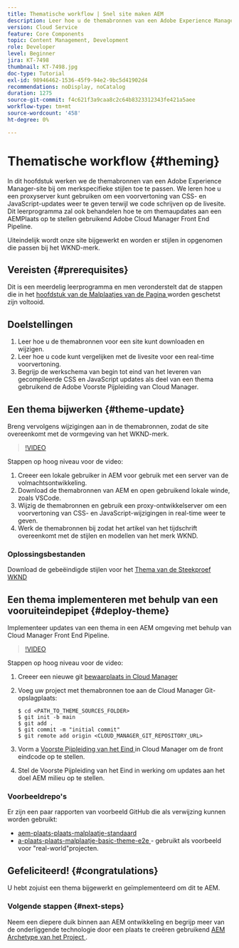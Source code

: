 ```yaml
---
title: Thematische workflow | Snel site maken AEM
description: Leer hoe u de themabronnen van een Adobe Experience Manager-site kunt bijwerken om merkspecifieke stijlen toe te passen. Leer hoe u een proxyserver gebruikt om een live voorvertoning van CSS- en JavaScript-updates weer te geven. Dit leerprogramma zal ook behandelen hoe te om themaupdates aan een AEMPlaats op te stellen gebruikend Adobe Cloud Manager Front End Pipeline.
version: Cloud Service
feature: Core Components
topic: Content Management, Development
role: Developer
level: Beginner
jira: KT-7498
thumbnail: KT-7498.jpg
doc-type: Tutorial
exl-id: 98946462-1536-45f9-94e2-9bc5d41902d4
recommendations: noDisplay, noCatalog
duration: 1275
source-git-commit: f4c621f3a9caa8c2c64b8323312343fe421a5aee
workflow-type: tm+mt
source-wordcount: '458'
ht-degree: 0%

---
```


# Thematische workflow {#theming}

In dit hoofdstuk werken we de themabronnen van een Adobe Experience Manager-site bij om merkspecifieke stijlen toe te passen. We leren hoe u een proxyserver kunt gebruiken om een voorvertoning van CSS- en JavaScript-updates weer te geven terwijl we code schrijven op de livesite. Dit leerprogramma zal ook behandelen hoe te om themaupdates aan een AEMPlaats op te stellen gebruikend Adobe Cloud Manager Front End Pipeline.

Uiteindelijk wordt onze site bijgewerkt en worden er stijlen in opgenomen die passen bij het WKND-merk.

## Vereisten {#prerequisites}

Dit is een meerdelig leerprogramma en men veronderstelt dat de stappen die in het [ hoofdstuk van de Malplaatjes van de Pagina ](./page-templates.md) worden geschetst zijn voltooid.

## Doelstellingen

1. Leer hoe u de themabronnen voor een site kunt downloaden en wijzigen.
1. Leer hoe u code kunt vergelijken met de livesite voor een real-time voorvertoning.
1. Begrijp de werkschema van begin tot eind van het leveren van gecompileerde CSS en JavaScript updates als deel van een thema gebruikend de Adobe Voorste Pijpleiding van Cloud Manager.

## Een thema bijwerken {#theme-update}

Breng vervolgens wijzigingen aan in de themabronnen, zodat de site overeenkomt met de vormgeving van het WKND-merk.

>[!VIDEO](https://video.tv.adobe.com/v/332918?quality=12&learn=on)

Stappen op hoog niveau voor de video:

1. Creeer een lokale gebruiker in AEM voor gebruik met een server van de volmachtsontwikkeling.
1. Download de themabronnen van AEM en open gebruikend lokale winde, zoals VSCode.
1. Wijzig de themabronnen en gebruik een proxy-ontwikkelserver om een voorvertoning van CSS- en JavaScript-wijzigingen in real-time weer te geven.
1. Werk de themabronnen bij zodat het artikel van het tijdschrift overeenkomt met de stijlen en modellen van het merk WKND.

### Oplossingsbestanden

Download de gebeëindigde stijlen voor het [ Thema van de Steekproef WKND ](assets/theming/WKND-THEME-src-1.1.zip)

## Een thema implementeren met behulp van een vooruiteindepipet {#deploy-theme}

Implementeer updates van een thema in een AEM omgeving met behulp van Cloud Manager Front End Pipeline.

>[!VIDEO](https://video.tv.adobe.com/v/338722?quality=12&learn=on)

Stappen op hoog niveau voor de video:

1. Creeer een nieuwe git [ bewaarplaats in Cloud Manager ](https://experienceleague.adobe.com/docs/experience-manager-cloud-manager/using/managing-code/cloud-manager-repositories.html)
1. Voeg uw project met themabronnen toe aan de Cloud Manager Git-opslagplaats:

   ```shell
   $ cd <PATH_TO_THEME_SOURCES_FOLDER>
   $ git init -b main
   $ git add .
   $ git commit -m "initial commit"
   $ git remote add origin <CLOUD_MANAGER_GIT_REPOSITORY_URL>
   ```

1. Vorm a [ Voorste Pijpleiding van het Eind ](https://experienceleague.adobe.com/docs/experience-manager-cloud-service/implementing/using-cloud-manager/cicd-pipelines/introduction-ci-cd-pipelines.html) in Cloud Manager om de front eindcode op te stellen.
1. Stel de Voorste Pijpleiding van het Eind in werking om updates aan het doel AEM milieu op te stellen.

### Voorbeeldrepo&#39;s

Er zijn een paar rapporten van voorbeeld GitHub die als verwijzing kunnen worden gebruikt:

* [ aem-plaats-plaats-malplaatje-standaard ](https://github.com/adobe/aem-site-template-standard)
* [ a-plaats-plaats-malplaatje-basic-theme-e2e ](https://github.com/adobe/aem-site-template-basic-theme-e2e) - gebruikt als voorbeeld voor &quot;real-world&quot;projecten.

## Gefeliciteerd! {#congratulations}

U hebt zojuist een thema bijgewerkt en geïmplementeerd om dit te AEM.

### Volgende stappen {#next-steps}

Neem een diepere duik binnen aan AEM ontwikkeling en begrijp meer van de onderliggende technologie door een plaats te creëren gebruikend [ AEM Archetype van het Project ](../project-archetype/overview.md).
